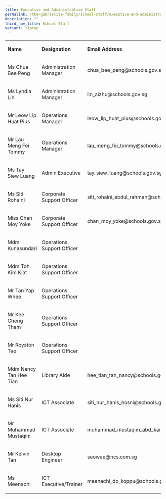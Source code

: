 ```yaml
---
title: Executive and Administrative Staff
permalink: /the-gabrielite-family/school-staff/executive-and-administrative-staff/
description: ""
third_nav_title: School Staff
variant: tiptap
---
```

<table style="minWidth: 75px">
<colgroup>
<col>
<col>
<col>
</colgroup>
<tbody>
<tr>
<td rowspan="1" colspan="1">
<p><strong>Name</strong>
</p>
</td>
<td rowspan="1" colspan="1">
<p><strong>Designation</strong>
</p>
</td>
<td rowspan="1" colspan="1">
<p><strong>Email Address</strong>
</p>
</td>
</tr>
<tr>
<td rowspan="1" colspan="1">
<p>Ms Chua Bee Peng</p>
</td>
<td rowspan="1" colspan="1">
<p>Administration Manager</p>
</td>
<td rowspan="1" colspan="1">
<p>chua_bee_peng@schools.gov.sg</p>
</td>
</tr>
<tr>
<td rowspan="1" colspan="1">
<p>Ms Lyndia Lin</p>
</td>
<td rowspan="1" colspan="1">
<p>Administration Manager</p>
</td>
<td rowspan="1" colspan="1">
<p>lin_aizhu@schools.gov.sg</p>
</td>
</tr>
<tr>
<td rowspan="1" colspan="1">
<p>Mr Leow Lip Huat Pius</p>
</td>
<td rowspan="1" colspan="1">
<p>Operations Manager</p>
</td>
<td rowspan="1" colspan="1">
<p>leow_lip_huat_pius@schools.gov.sg</p>
</td>
</tr>
<tr>
<td rowspan="1" colspan="1">
<p>Mr Lau Meng Fei Tommy</p>
</td>
<td rowspan="1" colspan="1">
<p>Operations Manager</p>
</td>
<td rowspan="1" colspan="1">
<p>lau_meng_fei_tommy@schools.gov.sg
<br>
</p>
</td>
</tr>
<tr>
<td rowspan="1" colspan="1">
<p>Ms Tay Siew Luang</p>
</td>
<td rowspan="1" colspan="1">
<p>Admin Executive</p>
</td>
<td rowspan="1" colspan="1">
<p>tay_siew_luang@schools.gov.sg</p>
</td>
</tr>
<tr>
<td rowspan="1" colspan="1">
<p>Ms Siti Rohaini</p>
</td>
<td rowspan="1" colspan="1">
<p>Corporate Support Officer</p>
</td>
<td rowspan="1" colspan="1">
<p>siti_rohaini_abdul_rahman@schools.gov.sg</p>
</td>
</tr>
<tr>
<td rowspan="1" colspan="1">
<p>Miss Chan Moy Yoke</p>
</td>
<td rowspan="1" colspan="1">
<p>Corporate Support Officer</p>
</td>
<td rowspan="1" colspan="1">
<p>chan_moy_yoke@schools.gov.sg</p>
</td>
</tr>
<tr>
<td rowspan="1" colspan="1">
<p>Mdm Kunasundari</p>
</td>
<td rowspan="1" colspan="1">
<p>Operations Support Officer</p>
</td>
<td rowspan="1" colspan="1">
<p></p>
</td>
</tr>
<tr>
<td rowspan="1" colspan="1">
<p>Mdm Toh Kim Kiat</p>
</td>
<td rowspan="1" colspan="1">
<p>Operations Support Officer</p>
</td>
<td rowspan="1" colspan="1">
<p></p>
</td>
</tr>
<tr>
<td rowspan="1" colspan="1">
<p>Mr Tan Yap Whee</p>
</td>
<td rowspan="1" colspan="1">
<p>Operations Support Officer</p>
</td>
<td rowspan="1" colspan="1">
<p></p>
</td>
</tr>
<tr>
<td rowspan="1" colspan="1">
<p>Mr Kee Cheng Tham</p>
</td>
<td rowspan="1" colspan="1">
<p>Operations Support Officer</p>
</td>
<td rowspan="1" colspan="1">
<p></p>
</td>
</tr>
<tr>
<td rowspan="1" colspan="1">
<p>Mr Royston Teo</p>
</td>
<td rowspan="1" colspan="1">
<p>Operations Support Officer</p>
</td>
<td rowspan="1" colspan="1">
<p></p>
</td>
</tr>
<tr>
<td rowspan="1" colspan="1">
<p>Mdm Nancy Tan Hee Tian</p>
</td>
<td rowspan="1" colspan="1">
<p>Library Aide</p>
</td>
<td rowspan="1" colspan="1">
<p>hee_tian_tan_nancy@schools.gov.sg</p>
</td>
</tr>
<tr>
<td rowspan="1" colspan="1">
<p>Ms Siti Nur Hanis</p>
</td>
<td rowspan="1" colspan="1">
<p>ICT Associate</p>
</td>
<td rowspan="1" colspan="1">
<p>siti_nur_hanis_hosni@schools.gov.sg</p>
</td>
</tr>
<tr>
<td rowspan="1" colspan="1">
<p>Mr Muhammad Mustaqim</p>
</td>
<td rowspan="1" colspan="1">
<p>ICT Associate</p>
</td>
<td rowspan="1" colspan="1">
<p>muhammad_mustaqim_abd_karim_a@schools.gov.sg</p>
</td>
</tr>
<tr>
<td rowspan="1" colspan="1">
<p>Mr Kelvin Tan</p>
</td>
<td rowspan="1" colspan="1">
<p>Desktop Engineer</p>
</td>
<td rowspan="1" colspan="1">
<p>seowee@ncs.com.sg</p>
</td>
</tr>
<tr>
<td rowspan="1" colspan="1">
<p>Ms Meenachi</p>
</td>
<td rowspan="1" colspan="1">
<p>ICT Executive/Trainer</p>
</td>
<td rowspan="1" colspan="1">
<p>meenachi_do_koppu@schools.gov.sg</p>
</td>
</tr>
</tbody>
</table>
<p></p>